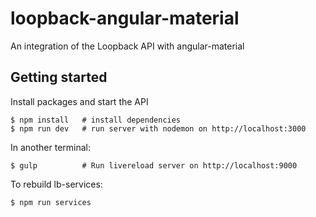 # loopback-angular-material
An integration of the Loopback API with angular-material

## Getting started

Install packages and start the API

    $ npm install   # install dependencies
    $ npm run dev   # run server with nodemon on http://localhost:3000

In another terminal:

    $ gulp          # Run livereload server on http://localhost:9000

To rebuild lb-services:

    $ npm run services

